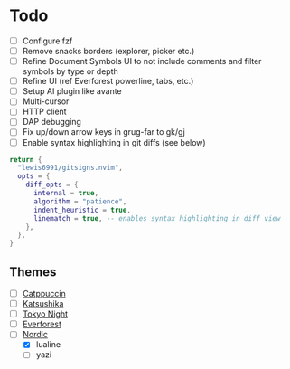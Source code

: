 # Todo

- [ ] Configure fzf
- [ ] Remove snacks borders (explorer, picker etc.)
- [ ] Refine Document Symbols UI to not include comments and filter symbols by type or depth
- [ ] Refine UI (ref Everforest powerline, tabs, etc.)
- [ ] Setup AI plugin like avante
- [ ] Multi-cursor
- [ ] HTTP client
- [ ] DAP debugging
- [ ] Fix up/down arrow keys in grug-far to gk/gj
- [ ] Enable syntax highlighting in git diffs (see below)

```lua
return {
  "lewis6991/gitsigns.nvim",
  opts = {
    diff_opts = {
      internal = true,
      algorithm = "patience",
      indent_heuristic = true,
      linematch = true, -- enables syntax highlighting in diff view
    },
  },
}
```

## Themes

- [ ] [Catppuccin](https://github.com/catppuccin/nvim)
- [ ] [Katsushika](https://github.com/rebelot/kanagawa.nvim)
- [ ] [Tokyo Night](https://github.com/folke/tokyonight.nvim)
- [ ] [Everforest](https://github.com/sainnhe/everforest)
- [ ] [Nordic](https://github.com/AlexvZyl/nordic.nvim)
  - [x] lualine
  - [ ] yazi
